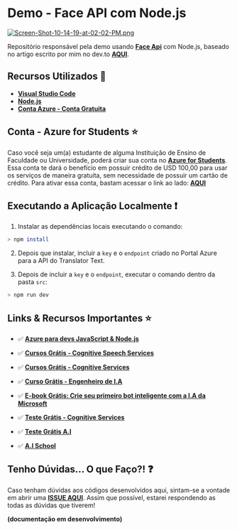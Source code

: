 # Demo - Face API com Node.js

[![Screen-Shot-10-14-19-at-02-02-PM.png](https://i.postimg.cc/d3QLCwvj/Screen-Shot-10-14-19-at-02-02-PM.png)](https://postimg.cc/BLyS9Wjj)

Repositório responsável pela demo usando **[Face Api]()** com Node.js, baseado no artigo escrito por mim no dev.to **[AQUI]()**.

## Recursos Utilizados 🚀


* **[Visual Studio Code](https://code.visualstudio.com/?WT.mc_id=javascript-0000-gllemos)**
* **[Node.js](https://nodejs.org/en/)**
* **[Conta Azure - Conta Gratuita](https://azure.microsoft.com/?WT.mc_id=javascript-0000-gllemos)**

## Conta - Azure for Students ⭐️

Caso você seja um(a) estudante de alguma Instituição de Ensino de Faculdade ou Universidade, poderá criar sua conta no **[Azure for Students](https://azure.microsoft.com/free/students/?WT.mc_id=javascript-0000-gllemos)**. Essa conta te dará o benefício em possuir crédito de USD 100,00 para usar os serviços de maneira gratuita, sem necessidade de possuir um cartão de crédito. Para ativar essa conta, bastam acessar o link ao lado: **[AQUI](https://azure.microsoft.com/free/students/?WT.mc_id=javascript-0000-gllemos)**

## Executando a Aplicação Localmente ❗️

1. Instalar as dependências locais executando o comando:

```bash
> npm install
```

2. Depois que instalar, incluir a `key` e o `endpoint` criado no Portal Azure para a API do Translator Text.

3. Depois de incluir a `key` e o `endpoint`, executar o comando dentro da pasta `src`:

```bash
> npm run dev
```
## Links & Recursos Importantes ⭐️

- ✅ **[Azure para devs JavaScript & Node.js](https://docs.microsoft.com/javascript/azure/?WT.mc_id=javascript-0000-gllemos&view=azure-node-latest)**

- ✅ **[Cursos Grátis - Cognitive Speech Services](https://docs.microsoft.com/learn/paths/translate-speech-with-speech-services/?WT.mc_id=javascript-0000-gllemos)**

- ✅ **[Cursos Grátis - Cognitive Services](https://docs.microsoft.com/learn/browse/?term=cognitive&WT.mc_id=javascript-0000-gllemos)**

- ✅ **[Curso Grátis - Engenheiro de I.A](https://docs.microsoft.com/learn/browse/?roles=ai-engineer&WT.mc_id=javascript-0000-gllemos)**

- ✅ **[E-book Grátis: Crie seu primeiro bot inteligente com a I.A da Microsoft](https://azure.microsoft.com/resources/create-your-first-intelligent-bot-with-microsoft-ai-pt-br/?WT.mc_id=javascript-0000-gllemos)**

- ✅ **[Teste Grátis - Cognitive Services](https://azure.microsoft.com/services/cognitive-services/?WT.mc_id=javascript-0000-gllemos)**

- ✅ **[Teste Grátis A.I](https://azure.microsoft.com/free/ai/?WT.mc_id=javascript-0000-gllemos)**

- ✅ **[A.I School](https://aischool.microsoft.com/home?WT.mc_id=javascript-0000-gllemos)**

## Tenho Dúvidas... O que Faço?! ❓

Caso tenham dúvidas aos códigos desenvolvidos aqui, sintam-se a vontade em abrir uma **[ISSUE AQUI](https://github.com/glaucia86/faceapi-node.js-demo/issues)**. Assim que possível, estarei respondendo as todas as dúvidas que tiverem!

**(documentação em desenvolvimento)**